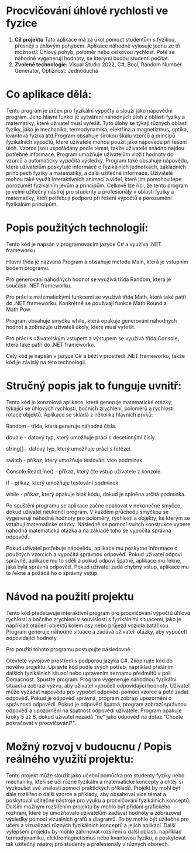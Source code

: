 # Procvičování úhlové rychlosti ve fyzice
1. **Cíl projektu** Tato aplikace má za úkol pomoct studentům s fyzikou, přesněji s úhlovým pohybem. Aplikace náhodně vylosuje jednu ze tří možností: Úhlový pohyb, poloměr nebo celkovou rychlost. Poté se náhodně vygenerují hodnoty, se kterými budou studenti počítat. 
2. **Zvolené technologie:** Visual Studio 2022, C#, Bool, Random Number Generator, Obtížnost: Jednoduchá

#  Co aplikace dělá:
Tento program je určen pro fyzikální výpočty a slouží jako nápovědní program. Jeho hlavní funkcí je vytváření náhodných úloh z oblasti fyziky a matematiky, které uživatel musí vyřešit. Tyto úlohy se týkají různých oblastí fyziky, jako je mechanika, termodynamika, elektřina a magnetizmus, optika, kvantová fyzika atd.Program obsahuje širokou škálu vzorců a principů fyzikálních výpočtů, které uživatelé mohou použít jako nápovědu při řešení úloh. Vzorce jsou uspořádány podle témat, takže uživatelé snadno najdou potřebné informace. Program umožňuje uživatelům vložit hodnoty do vzorců a automaticky vypočítá výsledky.
Program také obsahuje nápovědu, která uživatelům poskytuje informace o fyzikálních jednotkách, základních principech fyziky a matematiky, a další užitečné informace. Uživatelé mohou také využít interaktivních animací a videí, které jim pomohou lépe porozumět fyzikálním jevům a principům. Celkově lze říci, že tento program je velmi užitečný nástroj pro studenty a profesionály v oblasti fyziky a matematiky, kteří potřebují podporu při řešení výpočtů a porozumění fyzikálním principům.


# Popis použitých technologií:
Tento kód je napsán v programovacím jazyce C# a využívá .NET frameworku.

Hlavní třída je nazvaná Program a obsahuje metodu Main, která je vstupním bodem programu.

Pro generování náhodných hodnot se využívá třída Random, která je součástí .NET frameworku.

Pro práci s matematickými funkcemi se využívá třída Math, která také patří do .NET frameworku. Konkrétně se používají funkce Math.Round a Math.Pow.

Program obsahuje smyčku while, která opakuje generování náhodných hodnot a zobrazuje uživateli úkoly, které musí vyřešit.

Pro práci s uživatelským vstupem a výstupem se využívá třída Console, která také patří do .NET frameworku.

Celý kód je napsán v jazyce C# a běží v prostředí .NET frameworku, takže kód je závislý na této technologii.

#  Stručný popis jak to funguje uvnitř:
Tento kód je konzolová aplikace, která generuje matematické otázky, týkající se úhlových rychlostí, bočních zrychlení, poloměrů a rychlosti rotace objektů. Aplikace se skládá z několika hlavních prvků:

Random - třída, která generuje náhodná čísla.

double - datový typ, který umožňuje práci s desetinnými čísly.

string[] - datový typ, který umožňuje práci s řetězci.

switch - příkaz, který umožňuje testování více podmínek.

Console.ReadLine() - příkaz, který čte vstup uživatele z konzole.

if - příkaz, který umožňuje testování podmínek.

while - příkaz, který opakuje blok kódu, dokud je splněna určitá podmínka.

Po spuštění programu se aplikace začne opakovat v nekonečné smyčce, dokud uživatel neukončí program. V každém průchodu smyčkou se vygenerují náhodné hodnoty pro poloměry, rychlosti a objekty, ke kterým se vztahují matematické otázky. Následně se pomocí switch konstrukce vybere náhodná matematická otázka a na základě toho se vypočítá správná odpověď.

Pokud uživatel potřebuje nápovědu, aplikace mu poskytne informace o použitých vzorcích a vypočítá správnou odpověď. Pokud uživatel odpoví správně, aplikace mu to sdělí a pokud odpoví špatně, aplikace mu řekne, jaká byla správná odpověď. Pokud uživatel zadá chybný vstup, aplikace mu to řekne a požádá ho o správný vstup.

#  Návod na použití projektu
Tento kód představuje interaktivní program pro procvičování výpočtů úhlové rychlosti a bočního zrychlení v souvislosti s fyzikálními situacemi, jako je například otáčení objektů kolem osy nebo průjezd vozidla zatáčkou. Program generuje náhodné situace a zadává uživateli otázky, aby vypočetl odpovídající hodnoty.

Pro použití tohoto programu postupujte následovně:

Otevřete vývojové prostředí s podporou jazyka C#.
Zkopírujte kód do nového projektu.
Upravte kód podle svých potřeb, například přidáním dalších fyzikálních situací nebo upravením seznamu předmětů v poli Domacnost.
Spusťte program.
Program vygeneruje náhodnou fyzikální situaci a zobrazí výzvu, aby uživatel vypočetl odpovídající hodnoty.
Uživatel může vyžádat nápovědu pro výpočet odpovědi pomocí vzorce a poté zadat odpověď.
Pokud je odpověď správná, program zobrazí upozornění o správnosti odpovědi.
Pokud je odpověď špatná, program zobrazí správnou odpověď a upozornění na špatnost odpovědi uživatele.
Program opakuje kroky 5 až 8, dokud uživatel nezadá "ne" jako odpověď na dotaz "Chcete pokračovat v procvičování?".

#  Možný rozvoj v budoucnu / Popis reálného využití projektu:
Tento projekt může sloužit jako učební pomůcka pro studenty fyziky nebo mechaniky, kteří se učí různé fyzikální a matematické koncepty a chtějí si vyzkoušet své znalosti pomocí praktických příkladů. Projekt by mohl být dále rozšířen o další vzorce a příklady, aby obsahoval více témat a poskytoval užitečné nástroje pro výuku a procvičování fyzikálních konceptů.
Dalším možným rozšířením projektu by mohlo být přidání grafického rozhraní, které by umožňovalo uživatelům zadávat hodnoty a zobrazovat výsledky pomocí vizuálních grafů a diagramů. To by mohlo být užitečné pro učení a vizualizaci různých fyzikálních konceptů a jejich aplikací.
Další vylepšení projektu by mohlo zahrnovat rozšíření o další oblasti, například termodynamiku, elektromagnetismus nebo kvantovou fyziku, a poskytovat tak užitečný nástroj pro studenty a profesionály v různých oborech.
